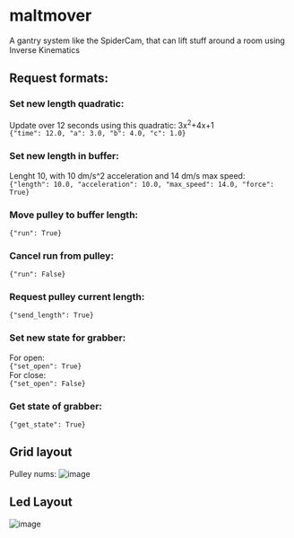 # maltmover
A gantry system like the SpiderCam, that can lift stuff around a room using Inverse Kinematics

## Request formats:

### Set new length quadratic:
Update over 12 seconds using this quadratic: 3x<sup>2</sup>+4x+1<br>
`{"time": 12.0, "a": 3.0, "b": 4.0, "c": 1.0}`

### Set new length in buffer:
Lenght 10, with 10 dm/s^2 acceleration and 14 dm/s max speed:<br>
`{"length": 10.0, "acceleration": 10.0, "max_speed": 14.0, "force": True}`
### Move pulley to buffer length:
`{"run": True}`
### Cancel run from pulley:
`{"run": False}`
### Request pulley current length:
`{"send_length": True}`

### Set new state for grabber:
For open:<br>
`{"set_open": True}`<br>
For close:<br>
`{"set_open": False}`
### Get state of grabber:
`{"get_state": True}`



## Grid layout
Pulley nums:
![image](https://user-images.githubusercontent.com/32793938/209009362-444277ef-e5a5-4a44-9927-2049bb359b5d.png)


## Led Layout
![image](https://user-images.githubusercontent.com/25373105/209230035-8565d58e-e80b-4538-aedb-5c4ecf2fc1ee.png)
